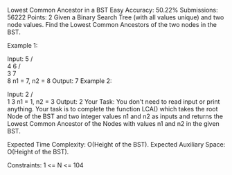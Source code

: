 
Lowest Common Ancestor in a BST 
Easy Accuracy: 50.22% Submissions: 56222 Points: 2
Given a Binary Search Tree (with all values unique) and two node values. Find the Lowest Common Ancestors of the two nodes in the BST.

Example 1:

Input:
              5
           /    \
         4       6
        /         \
       3           7
                    \
                     8
n1 = 7, n2 = 8
Output: 7
Example 2:

Input:
     2
   /   \
  1     3
n1 = 1, n2 = 3
Output: 2
Your Task:
You don't need to read input or print anything. Your task is to complete the function LCA() which takes the root Node of the BST and two integer values n1 and n2 as inputs and returns the Lowest Common Ancestor of the Nodes with values n1 and n2 in the given BST. 

Expected Time Complexity: O(Height of the BST).
Expected Auxiliary Space: O(Height of the BST).

Constraints:
1 <= N <= 104
